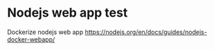 # Nodejs web app test
Dockerize nodejs web app
https://nodejs.org/en/docs/guides/nodejs-docker-webapp/

